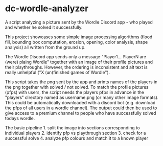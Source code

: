 # dc-wordle-analyzer

A script analyzing a picture sent by the Wordle Discord app - who played and whether he solved it successfully.

This project showcases some simple image processing algorithms (flood fill, bounding box computation, erosion, opening, color analysis, shape analysis) all written from the ground up. 

The Wordle Discord app sends only a message "Player1... PlayerN are (were) plaing Wordle" together with an image of their profile pictures and their playthroughs. However, the ordering is inconsistent and alt text is really unhelpful ("X (un)finished games of Wordle").

This script takes the png sent by the app and prints names of the players in the png together with solved / not solved. To match the profile pictures (pfps) with users, the script needs the players pfps in advance in the "players" directory named as username.png (or many other image formats). This could be automatically downloaded with a discord bot (e.g. download the pfps of all users in a wordle channel). The output could then be used to give access to a premium channel to people who have successfully solved todays wordle.


The basic pipeline 1. split the image into sections corresponding to individual players 
                   2. identify pfp vs playthrough section
                   3. check for a successful solve
                   4. analyze pfp colours and match it to a known player
